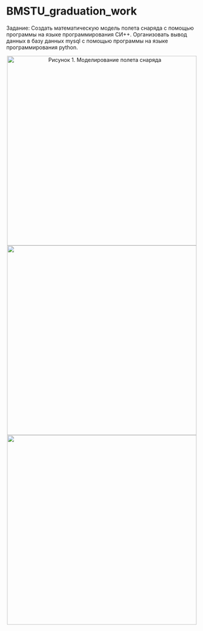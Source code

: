 # BMSTU_graduation_work

Задание: Создать математическую модель полета снаряда с помощью программы на языке программирования СИ++. 
Организовать вывод данных в базу данных mysql с помощью программы на языке программирования python.


<div align="center">
  <img src="https://github.com/kirill867/BMSTU_graduation_work/assets/95954756/2dc10287-7dee-41f5-9250-9b60b598b442" alt="Рисунок 1. Моделирование полета снаряда" width="500">
</div>

<div align="center">
  <text="Рисунок 1. Моделирование полета снаряда" width="500">
</div>

<div align="center">
  <img src="https://github.com/kirill867/BMSTU_graduation_work/assets/95954756/90e8b2bd-56bd-4106-b8a3-96dbfb6b6407" width="500">
</div>

<div align="center">
  <text="Рисунок 2. База данны">
</div>

<div align="center">
  <img src="https://github.com/kirill867/BMSTU_graduation_work/assets/95954756/45f76b3b-615b-4c34-a905-eb4677e763f7" width="500">
</div>

<div align="center">
  <text="Рисунок 3. Полученные данные полета" width="500">
</div>
